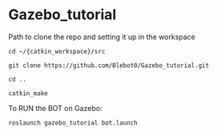# Gazebo_tutorial

Path to clone the repo and setting it up in the workspace
```
cd ~/{catkin_workspace}/src

git clone https://github.com/Blebot0/Gazebo_tutorial.git

cd ..

catkin_make
```


To RUN the BOT on Gazebo:
```
roslaunch gazebo_tutorial bot.launch 

```
